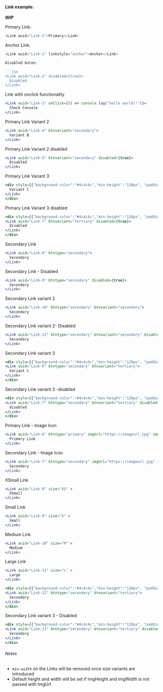 #### Link example:

**_WIP_**

Primary Link:

```js
<Link auid="Link-1">Primary</Link>
```

Anchor Link:

```js
<Link auid="Link-1" linkstyle="anchor">Anchor</Link>

Disabled buton:

```jsx
<Link auid="Link-2" disabled={true}>
  Disabled
</Link>
```

Link with onclick functionality

```jsx
<Link auid="Link-3" onClick={() => console.log("hello world!!")}>
  Check Console
</Link>
```

Primary Link Variant 2

```jsx
<Link auid="Link-4" btnvariant="secondary">
  Variant B
</Link>
```
Primary Link Variant 2 disabled

```jsx
<Link auid="Link-5" btnvariant="secondary" disabled={true}>
  Disabled
</Link>
```
Primary Link Variant 3

```jsx
<div style={{"background-color":"#4c4c4c","min-height":"120px", "padding-top":"50px", "padding-left": "10px"}}><Link auid="Link-6" btnvariant="tertiary">
  Variant C
</Link>
</div>
```
Primary Link Variant 3 disabled

```jsx
<div style={{"background-color":"#4c4c4c","min-height":"120px", "padding-top":"50px", "padding-left": "10px"}}>
<Link auid="Link-7" btnvariant="tertiary" disabled={true}>
  disabled
</Link>
</div>
```
Secondary Link

```jsx
<Link auid="Link-8" btntype="secondary">
  Secondary
</Link>
```

Secondary Link - Disabled

```jsx
<Link auid="Link-9" btntype="secondary" disabled={true}>
  Secondary
</Link>
```
Secondary Link variant 2

```jsx
<Link auid="Link-10" btntype="secondary" btnvariant="secondary">
  Secondary
</Link>
```

Secondary Link variant 2- Disabled

```jsx
<Link auid="Link-11" btntype="secondary" btnvariant="secondary" disabled={true}>
  Secondary
</Link>
```
Secondary Link variant 3

```jsx
<div style={{"background-color":"#4c4c4c","min-height":"120px", "padding-top":"50px", "padding-left": "10px"}}>
<Link auid="Link-6" btntype="secondary" btnvariant="tertiary">
  Variant C
</Link>
</div>
```
Secondary Link variant 3 -disabled
```jsx
<div style={{"background-color":"#4c4c4c","min-height":"120px", "padding-top":"50px", "padding-left": "10px"}}>
<Link auid="Link-7" btntype="secondary" btnvariant="tertiary" disabled={true}>
  disabled
</Link>
</div>
```

Primary Link - Image Icon

```jsx
<Link auid="Link-6" btntype="primary" imgUrl="https://imageurl.jpg" imgHeight="20px" imgWidth="35px">
  Primary Link
</Link>
```

Secondary Link - Image Icon

```jsx
<Link auid="Link-7" btntype="secondary" imgUrl="https://imageurl.jpg" imgHeight="20px" imgWidth="35px">
  Secondary
</Link>
```

XSmall Link

```jsx
<Link auid="Link-8" size="XS" >
  XSmall
</Link>
```

Small Link

```jsx
<Link auid="Link-9" size="S" >
  Small
</Link>
```

Medium Link

```jsx
<Link auid="Link-10" size="M" >
  Medium
</Link>
```

Large Link

```jsx
<Link auid="Link-11" size="L" >
  Large
</Link>
```

```jsx
<div style={{"background-color":"#4c4c4c","min-height":"120px", "padding-top":"50px", "padding-left": "10px"}}>
<Link auid="Link-12" btntype="secondary" btnvariant="tertiary">
  Secondary
</Link>
</div>
```

Secondary Link variant 3 - Disabled

```jsx
<div style={{"background-color":"#4c4c4c","min-height":"120px", "padding-top":"50px", "padding-left": "10px"}}>
<Link auid="Link-13" btntype="secondary" btnvariant="tertiary" disabled={true}>
  Secondary
</Link>
</div>
```
###### Notes

* `min-width` on the Links will be removed once size variants are introduced
* Default height and width will be set if imgHeight and imgWidth is not passed with ImgUrl
